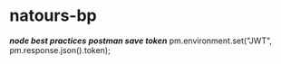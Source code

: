 # natours-bp
***node best practices***
***postman save token***
pm.environment.set("JWT", pm.response.json().token);
